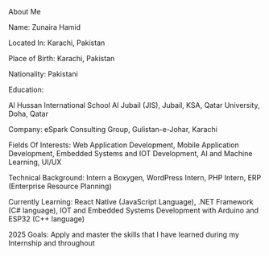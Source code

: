  About Me

 Name: Zunaira Hamid

 Located In: Karachi, Pakistan
 
 Place of Birth: Karachi, Pakistan

 Nationality: Pakistani

 Education: 
 
 Al Hussan International School Al Jubail (JIS), Jubail, KSA, Qatar University, Doha, Qatar

 Company: eSpark Consulting Group, Gulistan-e-Johar, Karachi

 Fields Of Interests: Web Application Development, Mobile Application Development, Embedded Systems and IOT Development, AI and Machine Learning, UI/UX
 
 Technical Background: Intern a Boxygen, WordPress Intern, PHP Intern, ERP (Enterprise Resource Planning)
 
 Currently Learning: React Native (JavaScript Language), .NET Framework (C# language), IOT and Embedded Systems Development with Arduino and ESP32 (C++ language)

 2025 Goals: Apply and master the skills that I have learned during my Internship and throughout



